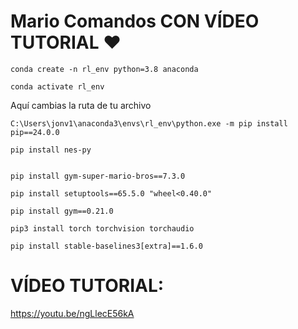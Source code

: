 # Mario Comandos CON VÍDEO TUTORIAL ❤️
````
conda create -n rl_env python=3.8 anaconda

````
````
conda activate rl_env

````
Aquí cambias la ruta de tu archivo 
````
C:\Users\jonv1\anaconda3\envs\rl_env\python.exe -m pip install pip==24.0.0

````
````
pip install nes-py


````
````
pip install gym-super-mario-bros==7.3.0

````

````
pip install setuptools==65.5.0 "wheel<0.40.0"

````
````
pip install gym==0.21.0

````
````
pip3 install torch torchvision torchaudio

````

````
pip install stable-baselines3[extra]==1.6.0
````

# VÍDEO TUTORIAL:

https://youtu.be/ngLlecE56kA
